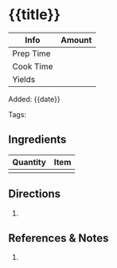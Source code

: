 # {{title}}

| Info      | Amount |
| --------- | ------ |
| Prep Time |        |
| Cook Time |        |
| Yields    |        |

Added: {{date}}

Tags:

## Ingredients

| Quantity | Item |
| -------- | ---- |
|          |      |

## Directions

1.

## References & Notes

1.
